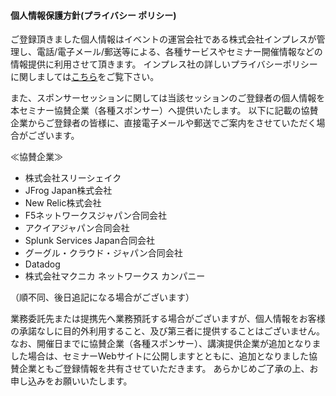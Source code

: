 #### 個人情報保護方針(プライバシー ポリシー)

ご登録頂きました個人情報はイベントの運営会社である株式会社インプレスが管理し、電話/電子メール/郵送等による、各種サービスやセミナー開催情報などの情報提供に利用させて頂きます。
インプレス社の詳しいプライバシーポリシーに関しましては[こちら](https://www.impress.co.jp/privacy.html)をご覧下さい。

また、スポンサーセッションに関しては当該セッションのご登録者の個人情報を本セミナー協賛企業（各種スポンサー）へ提供いたします。
以下に記載の協賛企業からご登録者の皆様に、直接電子メールや郵送でご案内をさせていただく場合がございます。

≪協賛企業≫

- 株式会社スリーシェイク
- JFrog Japan株式会社
- New Relic株式会社
- F5ネットワークスジャパン合同会社
- アクイアジャパン合同会社
- Splunk Services Japan合同会社
- グーグル・クラウド・ジャパン合同会社
- Datadog
- 株式会社マクニカ ネットワークス カンパニー

（順不同、後日追記になる場合がございます）

業務委託先または提携先へ業務預託する場合がございますが、個人情報をお客様の承諾なしに目的外利用すること、及び第三者に提供することはございません。
なお、開催日までに協賛企業（各種スポンサー）、講演提供企業が追加となりました場合は、セミナーWebサイトに公開しますとともに、追加となりました協賛企業ともご登録情報を共有させていただきます。
あらかじめご了承の上、お申し込みをお願いいたします。
